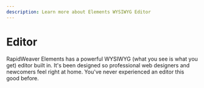```yaml
---
description: Learn more about Elements WYSIWYG Editor
---
```


# Editor

RapidWeaver Elements has a powerful WYSIWYG (what you see is what you get) editor built in. It's been designed so professional web designers and newcomers feel right at home. You've never experienced an editor this good before.
